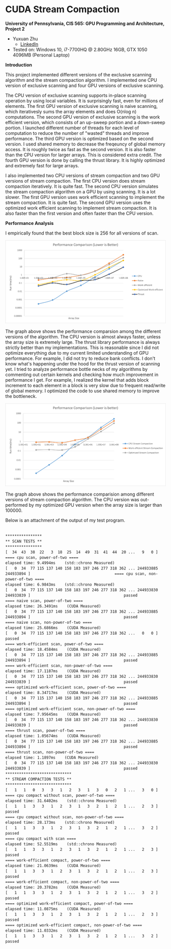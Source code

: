 CUDA Stream Compaction
======================

**University of Pennsylvania, CIS 565: GPU Programming and Architecture, Project 2**

* Yuxuan Zhu
  * [LinkedIn](https://www.linkedin.com/in/andrewyxzhu/)
* Tested on: Windows 10, i7-7700HQ @ 2.80GHz 16GB, GTX 1050 4096MB (Personal Laptop)

**Introduction**

This project implemented different versions of the exclusive scanning algorithm and the stream compaction algorithm.
I implemented one CPU version of exclusive scanning and four GPU versions of exclusive scanning.

The CPU version of exclusive scanning supports in-place scanning operation by using local variables. It is surprisingly fast, even for
millions of elements.
The first GPU version of exclusive scanning is naive scanning, which iterativesly sums the array elements and does O(nlog n) computations.
The second GPU version of exclusive scanning is the work efficient version, which consists of an up-sweep portion and a down-sweep portion. I
launched different number of threads for each level of computation to reduce the number of "wasted" threads and improve performance.
The third GPU version is optimized based on the second version. I used shared memory to decrease the freqeuncy of global memory access. It is 
roughly twice as fast as the second version. It is also faster than the CPU version for larger arrays. This is considered extra credit.
The fourth GPU version is done by calling the thrust library. It is highly optimized and extremely fast for large arrays.

I also implemented two CPU versions of stream compaction and two GPU versions of stream compaction.
The first CPU version does stream compaction iteratively. It is quite fast.
The second CPU version simulates the stream compaction algorithm on a GPU by using scanning. It is a lot slower.
The first GPU version uses work efficient scanning to implement the stream compaction. It is quite fast.
The second GPU version uses the optimized work efficient scanning to implement stream compaction. It is also faster than the first version and often faster than
the CPU version.

**Performance Analysis**

I empirically found that the best block size is 256 for all versions of scan.

![Scan](img/Scan_Performance.png)

The graph above shows the performance comparsion among the different versions of the algorithm. The CPU version is almost always faster, unless the array
size is extremely large. The thrust library performance is always strictly better than my implementations. This is reasonable since I did not optimize everything due to
my current limited understanding of GPU performance. For example, I did not try to reduce bank conflicts. I don't know what's happening under the hood for the thrust version of scanning yet. I tried to analyze performance bottle necks of my algorithms by commenting out certain kernels and checking how much improvement in performance I get. For example, I realized the kernel that adds block increment to each element in a block is very slow due to frequent read/write of global memory. I optimized the code to use shared memory to improve the bottleneck.

![Compaction](img/Stream_Compaction_Performance.png)

The graph above shows the performance comparision among different versions of stream compaction algorithm. The CPU version was out-performed by my optimized GPU version when the array size is larger than 100000. 

Below is an attachment of the output of my test program.

```                                                                                                                        ****************                                                                                                        ** SCAN TESTS **                                                                                                        ****************                                                                                                            [  34  43  38  22   3  18  25  14  49  31  41  44  20 ...   9   0 ]                                                 ==== cpu scan, power-of-two ====                                                                                           elapsed time: 9.4994ms    (std::chrono Measured)                                                                         [   0  34  77 115 137 140 158 183 197 246 277 318 362 ... 244933885 244933894 ]                                     ==== cpu scan, non-power-of-two ====                                                                                       elapsed time: 6.9843ms    (std::chrono Measured)                                                                         [   0  34  77 115 137 140 158 183 197 246 277 318 362 ... 244933830 244933839 ]                                         passed                                                                                                              ==== naive scan, power-of-two ====                                                                                         elapsed time: 26.3491ms    (CUDA Measured)                                                                               [   0  34  77 115 137 140 158 183 197 246 277 318 362 ... 244933885 244933894 ]                                         passed                                                                                                              ==== naive scan, non-power-of-two ====                                                                                     elapsed time: 25.6866ms    (CUDA Measured)                                                                               [   0  34  77 115 137 140 158 183 197 246 277 318 362 ...   0   0 ]                                                     passed                                                                                                              ==== work-efficient scan, power-of-two ====                                                                                elapsed time: 18.4584ms    (CUDA Measured)                                                                               [   0  34  77 115 137 140 158 183 197 246 277 318 362 ... 244933885 244933894 ]                                         passed                                                                                                              ==== work-efficient scan, non-power-of-two ====                                                                            elapsed time: 17.1187ms    (CUDA Measured)                                                                               [   0  34  77 115 137 140 158 183 197 246 277 318 362 ... 244933830 244933839 ]                                         passed                                                                                                              ==== optimized work-efficient scan, power-of-two ====                                                                      elapsed time: 8.34717ms    (CUDA Measured)                                                                               [   0  34  77 115 137 140 158 183 197 246 277 318 362 ... 244933885 244933894 ]                                         passed                                                                                                              ==== optimized work-efficient scan, non-power-of-two ====                                                                  elapsed time: 7.95645ms    (CUDA Measured)                                                                               [   0  34  77 115 137 140 158 183 197 246 277 318 362 ... 244933830 244933839 ]                                         passed                                                                                                              ==== thrust scan, power-of-two ====                                                                                        elapsed time: 1.05674ms    (CUDA Measured)                                                                               [   0  34  77 115 137 140 158 183 197 246 277 318 362 ... 244933885 244933894 ]                                         passed                                                                                                              ==== thrust scan, non-power-of-two ====                                                                                    elapsed time: 1.1897ms    (CUDA Measured)                                                                                [   0  34  77 115 137 140 158 183 197 246 277 318 362 ... 244933830 244933839 ]                                         passed                                                                                                                                                                                                                                      *****************************                                                                                           ** STREAM COMPACTION TESTS **                                                                                           *****************************                                                                                               [   1   1   0   3   3   1   2   3   1   3   0   2   1 ...   3   0 ]                                                 ==== cpu compact without scan, power-of-two ====                                                                           elapsed time: 31.6402ms    (std::chrono Measured)                                                                        [   1   1   3   3   1   2   3   1   3   2   1   2   1 ...   2   3 ]                                                     passed                                                                                                              ==== cpu compact without scan, non-power-of-two ====                                                                       elapsed time: 28.173ms    (std::chrono Measured)                                                                         [   1   1   3   3   1   2   3   1   3   2   1   2   1 ...   3   2 ]                                                     passed                                                                                                              ==== cpu compact with scan ====                                                                                            elapsed time: 52.5519ms    (std::chrono Measured)                                                                        [   1   1   3   3   1   2   3   1   3   2   1   2   1 ...   2   3 ]                                                     passed                                                                                                              ==== work-efficient compact, power-of-two ====                                                                             elapsed time: 21.0639ms    (CUDA Measured)                                                                               [   1   1   3   3   1   2   3   1   3   2   1   2   1 ...   2   3 ]                                                     passed                                                                                                              ==== work-efficient compact, non-power-of-two ====                                                                         elapsed time: 20.3782ms    (CUDA Measured)                                                                               [   1   1   3   3   1   2   3   1   3   2   1   2   1 ...   3   2 ]                                                     passed                                                                                                              ==== optimized work-efficient compact, power-of-two ====                                                                   elapsed time: 11.0875ms    (CUDA Measured)                                                                               [   1   1   3   3   1   2   3   1   3   2   1   2   1 ...   2   3 ]                                                     passed                                                                                                              ==== optimized work-efficient compact, non-power-of-two ====                                                               elapsed time: 11.0332ms    (CUDA Measured)                                                                               [   1   1   3   3   1   2   3   1   3   2   1   2   1 ...   3   2 ]                                                     passed   ```                                                                
